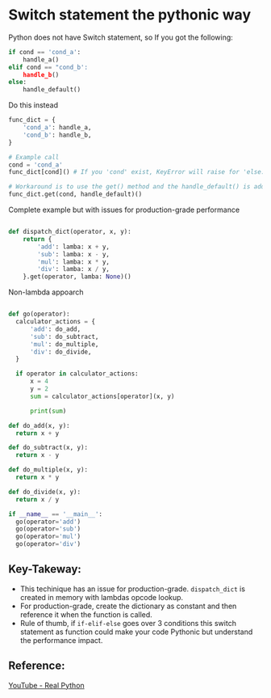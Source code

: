 # Switch statement the pythonic way

Python does not have Switch statement, so If you got the following:

```python
if cond == 'cond_a':
    handle_a()
elif cond == "cond_b':
    handle_b()
else:
    handle_default()
```

Do this instead

```python
func_dict = {
    'cond_a': handle_a,
    'cond_b': handle_b,
}

# Example call
cond = 'cond_a'
func_dict[cond]() # If you 'cond' exist, KeyError will raise for 'else:' statement.

# Workaround is to use the get() method and the handle_default() is address if 'cond' is not found.
func_dict.get(cond, handle_default)()
```

Complete example but with issues for production-grade performance

```python

def dispatch_dict(operator, x, y):
    return {
        'add': lamba: x + y,
        'sub': lamba: x - y,
        'mul': lamba: x * y,
        'div': lamba: x / y,
    }.get(operator, lamba: None)()
```

Non-lambda appoarch

```python

def go(operator):
  calculator_actions = {
      'add': do_add,
      'sub': do_subtract,
      'mul': do_multiple,
      'div': do_divide,
  }

  if operator in calculator_actions:
      x = 4
      y = 2
      sum = calculator_actions[operator](x, y)

      print(sum)

def do_add(x, y):
  return x + y

def do_subtract(x, y):
  return x - y

def do_multiple(x, y):
  return x * y

def do_divide(x, y):
  return x / y

if __name__ == '__main__':
  go(operator='add')
  go(operator='sub')
  go(operator='mul')
  go(operator='div')

```

## Key-Takeway:

* This techinique has an issue for production-grade. `dispatch_dict` is created in memory with lambdas opcode lookup.
* For production-grade, create the dictionary as constant and then reference it when the function is called.
* Rule of thumb, if `if-elif-else` goes over 3 conditions this switch statement as function could make your code Pythonic but understand the performance impact.

## Reference:

[YouTube - Real Python](https://www.youtube.com/watch?v=gllUwQnYVww)